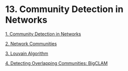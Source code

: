 # 13. Community Detection in Networks

[1. Community Detection in Networks](13%20Community%20Detection%20in%20Networks%2054c67df2f60845a092f7fd14329a267f/1%20Community%20Detection%20in%20Networks%202544f6f6ea9841ae9de9b8ba664a1961.md)

[2. Network Communities](13%20Community%20Detection%20in%20Networks%2054c67df2f60845a092f7fd14329a267f/2%20Network%20Communities%201a6b476e159b4d03ab30f850855eee6d.md)

[3. Louvain Algorithm](13%20Community%20Detection%20in%20Networks%2054c67df2f60845a092f7fd14329a267f/3%20Louvain%20Algorithm%20b91aa26315324fe6ae558377a6ad3ad4.md)

[4. Detecting Overlapping Communities: BigCLAM](13%20Community%20Detection%20in%20Networks%2054c67df2f60845a092f7fd14329a267f/4%20Detecting%20Overlapping%20Communities%20BigCLAM%20cd917b2d10b2459cbf7eb0196fa04f63.md)